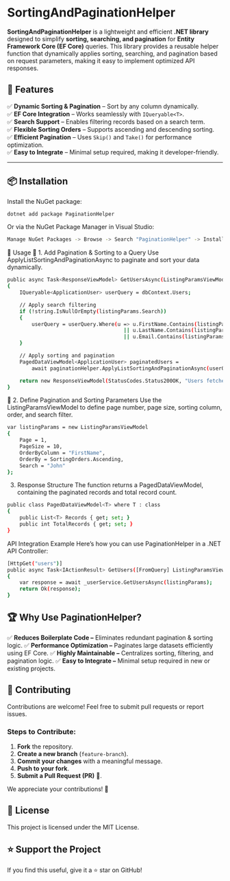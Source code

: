 # SortingAndPaginationHelper

**SortingAndPaginationHelper** is a lightweight and efficient **.NET library** designed to simplify **sorting, searching, and pagination** for **Entity Framework Core (EF Core)** queries. This library provides a reusable helper function that dynamically applies sorting, searching, and pagination based on request parameters, making it easy to implement optimized API responses.

## 🚀 Features  
✅ **Dynamic Sorting & Pagination** – Sort by any column dynamically.  
✅ **EF Core Integration** – Works seamlessly with `IQueryable<T>`.  
✅ **Search Support** – Enables filtering records based on a search term.  
✅ **Flexible Sorting Orders** – Supports ascending and descending sorting.  
✅ **Efficient Pagination** – Uses `Skip()` and `Take()` for performance optimization.  
✅ **Easy to Integrate** – Minimal setup required, making it developer-friendly.  

---

## 📦 Installation  

Install the NuGet package:  

```sh
dotnet add package PaginationHelper
```
Or via the NuGet Package Manager in Visual Studio:
```sh
Manage NuGet Packages -> Browse -> Search "PaginationHelper" -> Install
```

📖 Usage
🔹 1. Add Pagination & Sorting to a Query
Use ApplyListSortingAndPaginationAsync to paginate and sort your data dynamically.
```sh
public async Task<ResponseViewModel> GetUsersAsync(ListingParamsViewModel listingParams)
{
    IQueryable<ApplicationUser> userQuery = dbContext.Users;

    // Apply search filtering
    if (!string.IsNullOrEmpty(listingParams.Search))
    {
        userQuery = userQuery.Where(u => u.FirstName.Contains(listingParams.Search)
                                      || u.LastName.Contains(listingParams.Search)
                                      || u.Email.Contains(listingParams.Search));
    }

    // Apply sorting and pagination
    PagedDataViewModel<ApplicationUser> paginatedUsers =
        await paginationHelper.ApplyListSortingAndPaginationAsync(userQuery, listingParams);

    return new ResponseViewModel(StatusCodes.Status200OK, "Users fetched successfully", paginatedUsers);
}
```
🔹 2. Define Pagination and Sorting Parameters
Use the ListingParamsViewModel to define page number, page size, sorting column, order, and search filter.
```sh
var listingParams = new ListingParamsViewModel
{
    Page = 1,
    PageSize = 10,
    OrderByColumn = "FirstName",
    OrderBy = SortingOrders.Ascending,
    Search = "John"
};
```
 3. Response Structure
The function returns a PagedDataViewModel<T>, containing the paginated records and total record count.
```sh
public class PagedDataViewModel<T> where T : class
{
    public List<T> Records { get; set; }
    public int TotalRecords { get; set; }
}
```
API Integration Example
Here’s how you can use PaginationHelper in a .NET API Controller:
```sh
[HttpGet("users")]
public async Task<IActionResult> GetUsers([FromQuery] ListingParamsViewModel listingParams)
{
    var response = await _userService.GetUsersAsync(listingParams);
    return Ok(response);
}
```
## 🏆 Why Use PaginationHelper?
✅ **Reduces Boilerplate Code –** Eliminates redundant pagination & sorting logic.
✅ **Performance Optimization –** Paginates large datasets efficiently using EF Core.
✅ **Highly Maintainable –** Centralizes sorting, filtering, and pagination logic.
✅ **Easy to Integrate –** Minimal setup required in new or existing projects.

## 👥 Contributing  
Contributions are welcome! Feel free to submit pull requests or report issues.  
### Steps to Contribute:  
1. **Fork** the repository.  
2. **Create a new branch** (`feature-branch`).  
3. **Commit your changes** with a meaningful message.  
4. **Push to your fork**.  
5. **Submit a Pull Request (PR)** 🚀.  

We appreciate your contributions! 🎉

## 📄 License
This project is licensed under the MIT License.

## ⭐ Support the Project
If you find this useful, give it a ⭐ star on GitHub!
